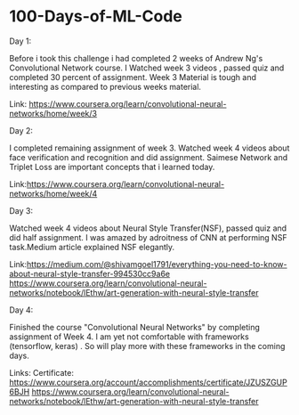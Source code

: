 # 100-Days-of-ML-Code
Day 1:

Before i took this challenge i had completed 2 weeks of Andrew Ng's Convolutional Network course. I Watched week 3 videos , passed quiz and completed 30 percent of assignment. Week 3 Material is tough and interesting as compared to previous weeks material.

Link: https://www.coursera.org/learn/convolutional-neural-networks/home/week/3

Day 2:

I completed remaining assignment of week 3. Watched week 4 videos about face verification and recognition and did assignment.
Saimese Network and Triplet Loss are important concepts that i learned today.

Link:https://www.coursera.org/learn/convolutional-neural-networks/home/week/4

Day 3:

Watched week 4 videos about Neural Style Transfer(NSF), passed quiz and did half assignment.
I was amazed by adroitness of CNN at performing NSF task.Medium article explained NSF elegantly.

Link:https://medium.com/@shivamgoel1791/everything-you-need-to-know-about-neural-style-transfer-994530cc9a6e
https://www.coursera.org/learn/convolutional-neural-networks/notebook/lEthw/art-generation-with-neural-style-transfer

Day 4:

Finished the course "Convolutional Neural Networks" by completing assignment of Week 4. I am yet not comfortable with frameworks (tensorflow, keras) . So will play more with these frameworks in the coming days.

Links: Certificate: https://www.coursera.org/account/accomplishments/certificate/JZUSZGUP6BJH
https://www.coursera.org/learn/convolutional-neural-networks/notebook/lEthw/art-generation-with-neural-style-transfer

